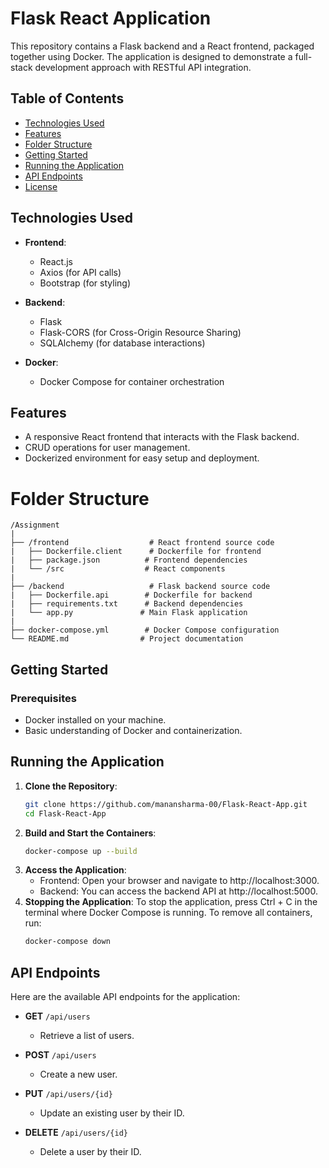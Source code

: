 # Flask React Application

This repository contains a Flask backend and a React frontend, packaged together using Docker. The application is designed to demonstrate a full-stack development approach with RESTful API integration.

## Table of Contents

- [Technologies Used](#technologies-used)
- [Features](#features)
- [Folder Structure](#folder-structure)
- [Getting Started](#getting-started)
- [Running the Application](#running-the-application)
- [API Endpoints](#api-endpoints)
- [License](#license)

## Technologies Used

- **Frontend**: 
  - React.js
  - Axios (for API calls)
  - Bootstrap (for styling)

- **Backend**: 
  - Flask
  - Flask-CORS (for Cross-Origin Resource Sharing)
  - SQLAlchemy (for database interactions)

- **Docker**: 
  - Docker Compose for container orchestration

## Features

- A responsive React frontend that interacts with the Flask backend.
- CRUD operations for user management.
- Dockerized environment for easy setup and deployment.

# Folder Structure

```
/Assignment
|
├── /frontend                  # React frontend source code
|   ├── Dockerfile.client      # Dockerfile for frontend
|   ├── package.json          # Frontend dependencies
|   └── /src                  # React components
|
├── /backend                   # Flask backend source code
|   ├── Dockerfile.api        # Dockerfile for backend
|   ├── requirements.txt      # Backend dependencies
|   └── app.py               # Main Flask application
|
├── docker-compose.yml        # Docker Compose configuration
└── README.md                # Project documentation
```

## Getting Started


### Prerequisites

- Docker installed on your machine.
- Basic understanding of Docker and containerization.

## Running the Application

1. **Clone the Repository**:
   ```bash
   git clone https://github.com/manansharma-00/Flask-React-App.git
   cd Flask-React-App
2. **Build and Start the Containers**:
   ```bash
   docker-compose up --build
3. **Access the Application**:
   - Frontend: Open your browser and navigate to http://localhost:3000.
   - Backend: You can access the backend API at http://localhost:5000.
4. **Stopping the Application**:
   To stop the application, press Ctrl + C in the terminal where Docker Compose is running. To remove all containers, run:
   ```bash
   docker-compose down

## API Endpoints

Here are the available API endpoints for the application:

- **GET** `/api/users` 
  - Retrieve a list of users.

- **POST** `/api/users` 
  - Create a new user. 

- **PUT** `/api/users/{id}` 
  - Update an existing user by their ID. 

- **DELETE** `/api/users/{id}` 
  - Delete a user by their ID.

